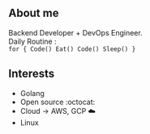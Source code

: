 ## About me

Backend Developer + DevOps Engineer.\
Daily Routine :\
`for {
    Code()
    Eat()
    Code()
    Sleep()
}`

## Interests

- Golang
- Open source :octocat:
- Cloud -> AWS, GCP :cloud:
- Linux

